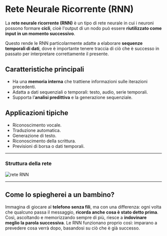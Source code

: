 # Rete Neurale Ricorrente (RNN)

La **rete neurale ricorrente (RNN)** è un tipo di rete neurale in cui i neuroni possono formare **cicli**, cioè l'output di un nodo può essere **riutilizzato come input in un momento successivo**.

Questo rende le RNN particolarmente adatte a elaborare **sequenze temporali di dati**, dove è importante tenere traccia di ciò che è successo in passato per interpretare correttamente il presente.

## Caratteristiche principali

- Ha una **memoria interna** che trattiene informazioni sulle iterazioni precedenti.
- Adatta a dati sequenziali o temporali: testo, audio, serie temporali.
- Supporta l’**analisi predittiva** e la generazione sequenziale.

## Applicazioni tipiche

- Riconoscimento vocale.
- Traduzione automatica.
- Generazione di testo.
- Riconoscimento della scrittura.
- Previsioni di borsa o dati temporali.

---

### Struttura della rete

![rete RNN](https://upload.wikimedia.org/wikipedia/commons/thumb/b/b5/Recurrent_neural_network_unfold.svg/1920px-Recurrent_neural_network_unfold.svg.png)

---

## Come lo spiegherei a un bambino?

Immagina di giocare al **telefono senza fili**, ma con una differenza: ogni volta che qualcuno passa il messaggio, **ricorda anche cosa è stato detto prima**. Così, ascoltando e memorizzando sempre di più, riesce a **indovinare meglio la parola successiva**. Le RNN funzionano proprio così: imparano a prevedere cosa verrà dopo, basandosi su ciò che è già successo.